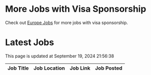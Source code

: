 # More Jobs with Visa Sponsorship

Check out [Europe Jobs](https://github.com/sureshparimi/europejobs#latest-jobs) for more jobs with visa sponsorship.

# Latest Jobs

This page is updated at September 19, 2024 21:56:38

| Job Title | Job Location | Job Link | Job Posted |
| --- | --- | --- | --- |
